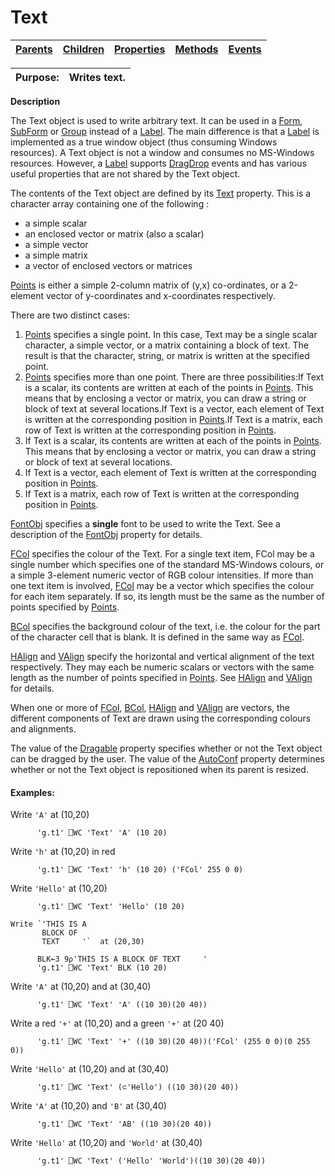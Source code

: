 




<h1 class="heading"><span class="name">Text</span></h1>

| [Parents](../ParentLists/Text.htm) | [Children](../ChildLists/Text.htm) | [Properties](../PropLists/Text.htm) | [Methods](../MethodLists/Text.htm) | [Events](../EventLists/Text.htm) |
| --- | --- | --- | --- | ---  |


| Purpose: | Writes text. |
| --- | ---  |


**Description**


The Text object is used to write arbitrary text. It can be used in a [Form](../a-z/form.md),
[SubForm](../a-z/subform.md) or [Group](../a-z/group.md) instead of a [Label](../a-z/label.md). The main difference is that
a [Label](../a-z/label.md) is implemented as a true window object
(thus consuming Windows resources). A Text object is not a window and consumes
no MS-Windows resources. However, a [Label](../a-z/label.md) supports [DragDrop](../a-z/dragdrop.md) events and has various
useful properties that are not shared by the Text object.



The contents of the Text object are defined by its [Text](../a-z/text.md) property. This is a character array containing one of the following :

- a simple scalar
- an enclosed vector or matrix (also a scalar)
- a simple vector
- a simple matrix
- a vector of enclosed vectors or matrices

[Points](../a-z/points.md) is either a simple 2-column matrix
of (y,x) co-ordinates, or a 2-element vector of y-coordinates and x-coordinates
respectively.


There are two distinct cases:

1. [Points](../a-z/points.md) specifies a single point. In
this case, Text may be a single scalar character, a simple vector, or a matrix
containing a block of text. The result is that the character, string, or matrix
is written at the specified point.
2. [Points](../a-z/points.md) specifies more than one
    point. There are three possibilities:If Text is a scalar, its contents are written at each of the points in [Points](../a-z/points.md).
    This means that by enclosing a vector or matrix, you can draw a string or
    block of text at several locations.If Text is a vector, each element of Text is written at the
    corresponding position in [Points](../a-z/points.md).If Text is a matrix, each row of Text is written at the corresponding
    position in [Points](../a-z/points.md).
3. If Text is a scalar, its contents are written at each of the points in [Points](../a-z/points.md).
    This means that by enclosing a vector or matrix, you can draw a string or
    block of text at several locations.
4. If Text is a vector, each element of Text is written at the
    corresponding position in [Points](../a-z/points.md).
5. If Text is a matrix, each row of Text is written at the corresponding
    position in [Points](../a-z/points.md).

[FontObj](../a-z/fontobj.md) specifies a **single** font
to be used to write the Text. See a description of the [FontObj](../a-z/fontobj.md) property for details.


[FCol](../a-z/fcol.md) specifies the colour of the Text. For
a single text item, FCol may be a single number which specifies one of the
standard MS-Windows colours, or a simple 3-element numeric vector of RGB colour
intensities. If more than one text item is involved, [FCol](../a-z/fcol.md) may be a vector which specifies the colour for each item separately. If so, its
length must be the same as the number of points specified by [Points](../a-z/points.md).


[BCol](../a-z/bcol.md) specifies the background colour of the
text, i.e. the colour for the part of the character cell that is blank. It is
defined in the same way as [FCol](../a-z/fcol.md).


[HAlign](../a-z/halign.md) and [VAlign](../a-z/valign.md) specify the horizontal and vertical alignment of the text respectively. They may
each be numeric scalars or vectors with the same length as the number of points
specified in [Points](../a-z/points.md). See [HAlign](../a-z/halign.md) and [VAlign](../a-z/valign.md) for details.


When one or more of [FCol](../a-z/fcol.md), [BCol](../a-z/bcol.md),
[HAlign](../a-z/halign.md) and [VAlign](../a-z/valign.md) are vectors, the different components of Text are drawn using the corresponding
colours and alignments.


The value of the [Dragable](../a-z/dragable.md) property
specifies whether or not the Text object can be dragged by the user. The value
of the [AutoConf](../a-z/autoconf.md) property determines
whether or not the Text object is repositioned when its parent is resized.

#### Examples:


Write `'A'` at (10,20)
```apl
      'g.t1' ⎕WC 'Text' 'A' (10 20)
```


Write `'h'` at (10,20) in red
```apl
      'g.t1' ⎕WC 'Text' 'h' (10 20) ('FCol' 255 0 0)
```


Write `'Hello'` at (10,20)
```apl
      'g.t1' ⎕WC 'Text' 'Hello' (10 20)
```
```apl
Write `'THIS IS A
       BLOCK OF
       TEXT     '`  at (20,30)
```
```apl
      BLK←3 9⍴'THIS IS A BLOCK OF TEXT     '
      'g.t1' ⎕WC 'Text' BLK (10 20)
```


Write `'A'` at (10,20) and at (30,40)
```apl
      'g.t1' ⎕WC 'Text' 'A' ((10 30)(20 40))
```


Write a red `'+'` at (10,20) and a green `'+'` at (20 40)
```apl
      'g.t1' ⎕WC 'Text' '+' ((10 30)(20 40))('FCol' (255 0 0)(0 255 0))
```


Write `'Hello'` at (10,20) and at (30,40)
```apl
      'g.t1' ⎕WC 'Text' (⊂'Hello') ((10 30)(20 40))
```


Write `'A'` at (10,20) and `'B'` at (30,40)
```apl
      'g.t1' ⎕WC 'Text' 'AB' ((10 30)(20 40))
```


Write `'Hello'` at (10,20) and `'World'` at (30,40)
```apl
      'g.t1' ⎕WC 'Text' ('Hello' 'World')((10 30)(20 40))
```


